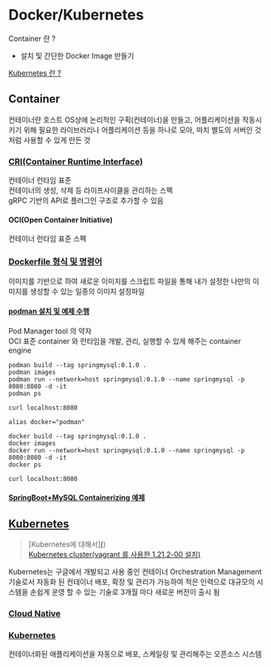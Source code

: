 # Docker/Kubernetes
Container 란 ?
- 설치 및 간단한 Docker Image 만들기  

[Kubernetes 란 ?](https://kubernetes.io/ko/docs/concepts/overview/what-is-kubernetes/)  

## Container 
컨테이너란 호스트 OS상에 논리적인 구획(컨테이너)을 만들고, 어플리케이션을 작동시키기 위해 필요한 라이브러리나 어플리케이션 등을 하나로 모아, 마치 별도의 서버인 것처럼 사용할 수 있게 만든 것  

### [CRI(Container Runtime Interface)](./ContainerRuntimeInterface.md)  
컨테이너 런타임 표준  
컨테이너의 생성, 삭제 등 라이프사이클을 관리하는 스펙  
gRPC 기반의 API로 플러그인 구조로 추가할 수 있음  

#### OCI(Open Container Initiative)
컨테이너 런타임 표준 스펙

### [Dockerfile 형식 및 명령어](./Docker.md)  
이미지를 기반으로 하여 새로운 이미지를 스크립트 파일을 통해 내가 설정한 나만의 이미지를 생성할 수 있는 일종의 이미지 설정파일  
#### [podman 설치 및 예제 수행](./podman.md)  
Pod Manager tool 의 약자  
OCI 표준 container 와 런타임을 개발, 관리, 실행할 수 있게 해주는 container engine 

```
podman build --tag springmysql:0.1.0 .
podman images
podman run --network=host springmysql:0.1.0 --name springmysql -p 8080:8080 -d -it
podman ps

curl localhost:8080
```
```
alias docker="podman"

docker build --tag springmysql:0.1.0 .
docker images
docker run --network=host springmysql:0.1.0 --name springmysql -p 8080:8080 -d -it
docker ps

curl localhost:8080
```

#### [SpringBoot+MySQL Containerizing 예제](https://github.com/SEOTAEEYOUL/SpringBootMySQL) 

## [Kubernetes](./Kubernetes.md)  
> [Kubernetes에 대해서][(](https://medium.com/humanscape-tech/kubernetes%EC%97%90-%EB%8C%80%ED%95%B4%EC%84%9C-a336d2b6e01a))  
> [Kubernetes cluster(vagrant 를 사용한 1.21.2-00 설치)](https://github.com/SEOTAEEYOUL/kubernetes-cluster)  

Kubernetes는 구글에서 개발되고 사용 중인 컨테이너 Orchestration Management 기술로서  자동화 된 컨테이너 배포, 확장 및 관리가 가능하여 적은 인력으로 대규모의 시스템을  손쉽게 운영 할 수 있는 기술로 3개월 마다 새로운 버전이 출시 됨


### [Cloud Native](./CloudNative.md)  

### [Kubernetes](./Kubernetes.md) 
컨테이너화된 애플리케이션을 자동으로 배포, 스케일링 및 관리해주는 오픈소스 시스템  
